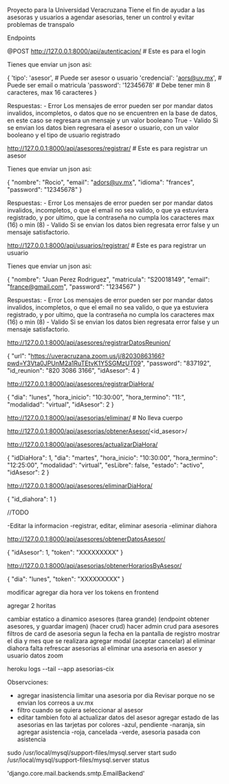 Proyecto para la Universidad Veracruzana
Tiene el fin de ayudar a las asesoras y usuarios a agendar asesorias, tener un control y evitar problemas de transpalo

Endpoints

@POST
http://127.0.0.1:8000/api/autenticacion/ # Este es para el login

Tienes que enviar un json asi:

{
    'tipo': 'asesor', # Puede ser asesor o usuario
    'credencial': 'aors@uv.mx', # Puede ser email o matricula
    'password': '12345678' # Debe tener min 8 caracteres, max 16 caracteres
}

Respuestas:
    - Error
        Los mensajes de error pueden ser por mandar datos invalidos, incompletos, o datos que no se encuentren en la base de datos, en este caso se regresara un mensaje y un valor booleano True
    - Valido
        Si se envian los datos bien regresara el asesor o usuario, con un valor booleano y el tipo de usuario registrado

http://127.0.0.1:8000/api/asesores/registrar/ # Este es para registrar un asesor

Tienes que enviar un json asi:

{
    "nombre": "Rocio",
    "email": "adors@uv.mx",
    "idioma": "frances",
    "password": "12345678"
}

Respuestas:
    - Error
        Los mensajes de error pueden ser por mandar datos invalidos, incompletos, o que el email no sea valido, o que ya estuviera registrado, y por ultimo, que la contraseña no cumpla los caracteres max (16) o min (8)
    - Valido
        Si se envian los datos bien regresata error false y un mensaje satisfactorio.


http://127.0.0.1:8000/api/usuarios/registrar/ # Este es para registrar un usuario

Tienes que enviar un json asi:

{
    "nombre": "Juan Perez Rodriguez",
    "matricula": "S20018149",
    "email": "france@gmail.com",
    "password": "1234567"
}

Respuestas:
    - Error
        Los mensajes de error pueden ser por mandar datos invalidos, incompletos, o que el email no sea valido, o que ya estuviera registrado, y por ultimo, que la contraseña no cumpla los caracteres max (16) o min (8)
    - Valido
        Si se envian los datos bien regresata error false y un mensaje satisfactorio.

http://127.0.0.1:8000/api/asesores/registrarDatosReunion/

{
    "url": "https://uveracruzana.zoom.us/j/82030863166?pwd=Y3Vta0JPUnM2a1RuTEtvK1Y5SGMzUT09",
    "password": "837192",
    "id_reunion": "820 3086 3166",
    "idAsesor": 4
}

http://127.0.0.1:8000/api/asesores/registrarDiaHora/

{
  "dia": "lunes",
  "hora_inicio": "10:30:00",
  "hora_termino": "11:",
  "modalidad": "virtual",
  "idAsesor": 2
}



http://127.0.0.1:8000/api/asesorias/eliminar/ # No lleva cuerpo

http://127.0.0.1:8000/api/asesorias/obtenerAsesor/<id_asesor>/

http://127.0.0.1:8000/api/asesores/actualizarDiaHora/

{
  "idDiaHora": 1,
  "dia": "martes",
  "hora_inicio": "10:30:00",
  "hora_termino": "12:25:00",
  "modalidad": "virtual",
  "esLibre": false,
  "estado": "activo",
  "idAsesor": 2
}

http://127.0.0.1:8000/api/asesores/eliminarDiaHora/

{
    "id_diahora": 1
}

//TODO

-Editar la informacion
-registrar, editar, eliminar asesoria
-eliminar diahora

http://127.0.0.1:8000/api/asesores/obtenerDatosAsesor/

{
    "idAsesor": 1,
    "token":  "XXXXXXXXX"
}

http://127.0.0.1:8000/api/asesorias/obtenerHorariosByAsesor/

{
    "dia": "lunes",
    "token":  "XXXXXXXXX"
}


modificar agregar dia hora
ver los tokens en frontend

agregar 2 horitas


cambiar estatico a dinamico asesores (tarea grande) (endpoint obtener asesores, y guardar imagen) (hacer crud)
hacer admin crud para asesores
filtros de card de asesoria segun la fecha
en la pantalla de registro mostrar el dia y mes que se realizara
agregar modal (aceptar cancelar) al eliminar diahora
falta refrescar asesorias al eliminar una asesoria en asesor y usuario
datos zoom


heroku logs --tail --app asesorias-cix

Observciones:
- agregar inasistencia 
limitar una asesoria por dia
Revisar porque no se envian los correos a uv.mx
- filtro cuando se quiera seleccionar al asesor
- editar tambien foto al actualizar datos del asesor
agregar estado de las asesorias en las tarjetas por colores
-azul, pendiente
-naranja, sin agregar asistencia
-roja, cancelada
-verde, asesoria pasada con asistencia

sudo /usr/local/mysql/support-files/mysql.server start
sudo /usr/local/mysql/support-files/mysql.server status


'django.core.mail.backends.smtp.EmailBackend'